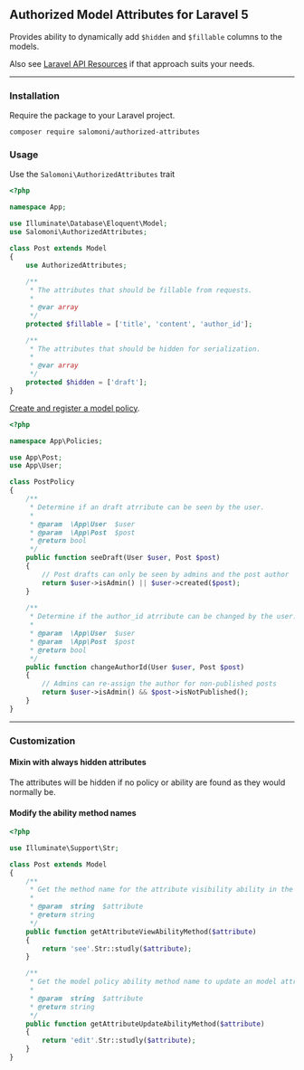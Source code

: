 ## Authorized Model Attributes for Laravel 5

Provides ability to dynamically add `$hidden` and `$fillable` columns to the models.

Also see [Laravel API Resources](https://laravel.com/docs/eloquent-resources#conditional-attributes) if that approach suits your needs.

<hr>

### Installation

Require the package to your Laravel project.

```
composer require salomoni/authorized-attributes
```

### Usage

Use the `Salomoni\AuthorizedAttributes` trait

```php
<?php

namespace App;

use Illuminate\Database\Eloquent\Model;
use Salomoni\AuthorizedAttributes;

class Post extends Model
{
    use AuthorizedAttributes;
    
    /**
     * The attributes that should be fillable from requests.
     *
     * @var array
     */
    protected $fillable = ['title', 'content', 'author_id'];

    /**
     * The attributes that should be hidden for serialization.
     *
     * @var array
     */
    protected $hidden = ['draft'];
}
```

[Create and register a model policy](https://laravel.com/docs/authorization#creating-policies).

```php
<?php

namespace App\Policies;

use App\Post;
use App\User;

class PostPolicy
{
    /**
     * Determine if an draft atrribute can be seen by the user.
     *
     * @param  \App\User  $user
     * @param  \App\Post  $post
     * @return bool
     */
    public function seeDraft(User $user, Post $post)
    {
    	// Post drafts can only be seen by admins and the post author
        return $user->isAdmin() || $user->created($post);
    }
    
    /**
     * Determine if the author_id atrribute can be changed by the user.
     *
     * @param  \App\User  $user
     * @param  \App\Post  $post
     * @return bool
     */
    public function changeAuthorId(User $user, Post $post)
    {
    	// Admins can re-assign the author for non-published posts
        return $user->isAdmin() && $post->isNotPublished();
    }
}
```

<hr>

### Customization

#### Mixin with always hidden attributes

The attributes will be hidden if no policy or ability are found as they would normally be.

#### Modify the ability method names

```php
<?php

use Illuminate\Support\Str;

class Post extends Model
{
    /**
     * Get the method name for the attribute visibility ability in the model policy.
     *
     * @param  string  $attribute
     * @return string
     */
    public function getAttributeViewAbilityMethod($attribute)
    {
        return 'see'.Str::studly($attribute);
    }

    /**
     * Get the model policy ability method name to update an model attribute.
     *
     * @param  string  $attribute
     * @return string
     */
    public function getAttributeUpdateAbilityMethod($attribute)
    {
        return 'edit'.Str::studly($attribute);
    }
}
```
